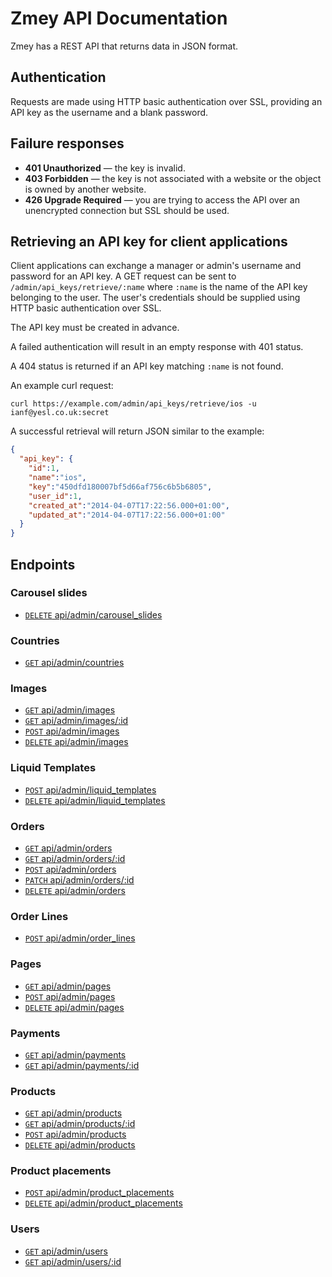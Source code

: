 # Zmey API Documentation

Zmey has a REST API that returns data in JSON format.

## Authentication

Requests are made using HTTP basic authentication over SSL, providing an API
key as the username and a blank password.

## Failure responses

* **401 Unauthorized** — the key is invalid.
* **403 Forbidden** — the key is not associated with a website or the object is
owned by another website.
* **426 Upgrade Required** — you are trying to access the API over an
unencrypted connection but SSL should be used.

## Retrieving an API key for client applications

Client applications can exchange a manager or admin's username and password
for an API key. A GET request can be sent to `/admin/api_keys/retrieve/:name`
where `:name` is the name of the API key belonging to the user. The user's
credentials should be supplied using HTTP basic authentication over SSL.

The API key must be created in advance.

A failed authentication will result in an empty response with 401 status.

A 404 status is returned if an API key matching `:name` is not found.

An example curl request:

`curl https://example.com/admin/api_keys/retrieve/ios -u ianf@yesl.co.uk:secret`

A successful retrieval will return JSON similar to the example:

```json
{
  "api_key": {
    "id":1,
    "name":"ios",
    "key":"450dfd180007bf5d66af756c6b5b6805",
    "user_id":1,
    "created_at":"2014-04-07T17:22:56.000+01:00",
    "updated_at":"2014-04-07T17:22:56.000+01:00"
  }
}
```

## Endpoints

### Carousel slides

* [`DELETE` api/admin/carousel_slides](endpoints/admin/carousel_slides/DELETE_delete_all.md)

### Countries

* [`GET` api/admin/countries](endpoints/admin/countries/GET_index.md)

### Images

* [`GET` api/admin/images](endpoints/admin/images/GET_index.md)
* [`GET` api/admin/images/:id](endpoints/admin/images/GET_image_by_id.md)
* [`POST` api/admin/images](endpoints/admin/images/POST_create.md)
* [`DELETE` api/admin/images](endpoints/admin/images/DELETE_delete_all.md)

### Liquid Templates

* [`POST` api/admin/liquid_templates](endpoints/admin/liquid_templates/POST_create.md)
* [`DELETE` api/admin/liquid_templates](endpoints/admin/liquid_templates/DELETE_delete_all.md)

### Orders

* [`GET` api/admin/orders](endpoints/admin/orders/GET_index.md)
* [`GET` api/admin/orders/:id](endpoints/admin/orders/GET_order_by_id.md)
* [`POST` api/admin/orders](endpoints/admin/orders/POST_create.md)
* [`PATCH` api/admin/orders/:id](endpoints/admin/orders/PATCH_update.md)
* [`DELETE` api/admin/orders](endpoints/admin/orders/DELETE_delete_all.md)

### Order Lines

* [`POST` api/admin/order_lines](endpoints/admin/order_lines/POST_create.md)

### Pages

* [`GET` api/admin/pages](endpoints/admin/pages/GET_index.md)
* [`POST` api/admin/pages](endpoints/admin/pages/POST_create.md)
* [`DELETE` api/admin/pages](endpoints/admin/pages/DELETE_delete_all.md)

### Payments

* [`GET` api/admin/payments](endpoints/admin/payments/GET_index.md)
* [`GET` api/admin/payments/:id](endpoints/admin/payments/GET_payment_by_id.md)

### Products

* [`GET` api/admin/products](endpoints/admin/products/GET_index.md)
* [`GET` api/admin/products/:id](endpoints/admin/products/GET_product_by_id.md)
* [`POST` api/admin/products](endpoints/admin/products/POST_create.md)
* [`DELETE` api/admin/products](endpoints/admin/products/DELETE_delete_all.md)

### Product placements

* [`POST` api/admin/product_placements](endpoints/admin/product_placements/POST_create.md)
* [`DELETE` api/admin/product_placements](endpoints/admin/product_placements/DELETE_delete_all.md)

### Users

* [`GET` api/admin/users](endpoints/admin/users/GET_index.md)
* [`GET` api/admin/users/:id](endpoints/admin/users/GET_user_by_id.md)
